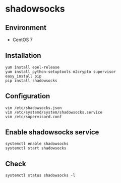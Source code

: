 # shadowsocks

## Environment

* CentOS 7

## Installation

```
yum install epel-release
yum install python-setuptools m2crypto supervisor
easy_install pip
pip install shadowsocks
```

## Configuration

```
vim /etc/shadowsocks.json
vim /etc/systemd/system/shadowsocks.service
vim /etc/supervisord.conf
```

## Enable shadowsocks service

```
systemctl enable shadowsocks
systemctl start shadowsocks
```

## Check

`systemctl status shadowsocks -l`

